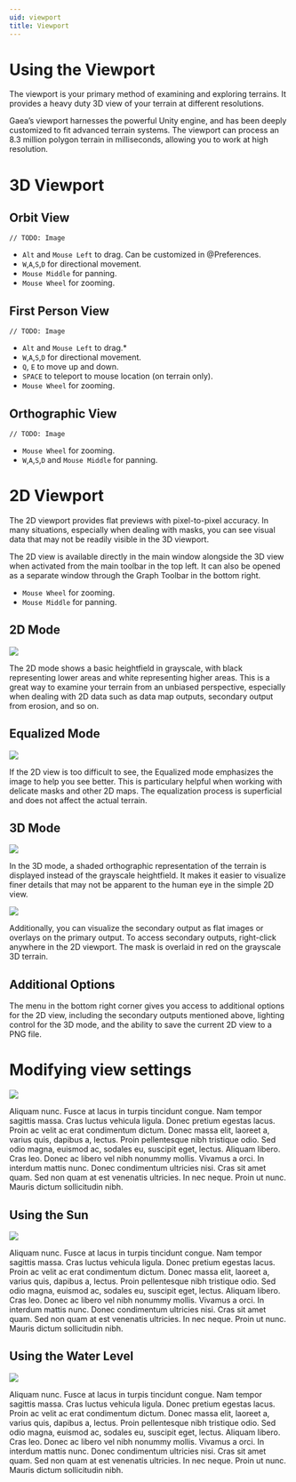 ```yaml
---
uid: viewport
title: Viewport
---
```


# Using the Viewport

The viewport is your primary method of examining and exploring terrains. It provides a heavy duty 3D view of your terrain at different resolutions.

Gaea’s viewport harnesses the powerful Unity engine, and has been deeply customized to fit advanced terrain systems. The viewport can process an 8.3 million polygon terrain in milliseconds, allowing you to work at high resolution.

# 3D Viewport

## Orbit View

`// TODO: Image`

- `Alt` and `Mouse Left` to drag. Can be customized in @Preferences.
- `W`,`A`,`S`,`D` for directional movement. 
- `Mouse Middle` for panning.
- `Mouse Wheel` for zooming.

## First Person View

`// TODO: Image`

- `Alt` and `Mouse Left` to drag.*
- `W`,`A`,`S`,`D` for directional movement.
- `Q`, `E` to move up and down.
- `SPACE` to teleport to mouse location (on terrain only).
- `Mouse Wheel` for zooming.

## Orthographic View

`// TODO: Image`

- `Mouse Wheel` for zooming.
- `W`,`A`,`S`,`D` and `Mouse Middle` for panning.

# 2D Viewport

The 2D viewport provides flat previews with pixel-to-pixel accuracy. In many situations, especially when dealing with masks, you can see visual data that may not be readily visible in the 3D viewport. 

The 2D view is available directly in the main window alongside the 3D view when activated from the main toolbar in the top left. It can also be opened as a separate window through the Graph Toolbar in the bottom right.

- `Mouse Wheel` for zooming.
- `Mouse Middle` for panning.

## 2D Mode

![](/images/ui/Map-2D.png)

The 2D mode shows a basic heightfield in grayscale, with black representing lower areas and white representing higher areas. This is a great way to examine your terrain from an unbiased perspective, especially when dealing with 2D data such as data map outputs, secondary output from erosion, and so on.

## Equalized Mode

![](/images/ui/Map-Eq.png)

If the 2D view is too difficult to see, the Equalized mode emphasizes the image to help you see better. This is particulary helpful when working with delicate masks and other 2D maps. The equalization process is superficial and does not affect the actual terrain.

## 3D Mode

![](/images/ui/Map-3D.png)

In the 3D mode, a shaded orthographic representation of the terrain is displayed instead of the grayscale heightfield. It makes it easier to visualize finer details that may not be apparent to the human eye in the simple 2D view.

![](/images/ui/Map-Overlay.png)

Additionally, you can visualize the secondary output as flat images or overlays on the primary output. To access secondary outputs, right-click anywhere in the 2D viewport. The mask is overlaid in red on the grayscale 3D terrain.

## Additional Options

The menu in the bottom right corner gives you access to additional options for the 2D view, including the secondary outputs mentioned above, lighting control for the 3D mode, and the ability to save the current 2D view to a PNG file.

# Modifying view settings

![](/images/ui/Pop-Definition.png)

Aliquam nunc. Fusce at lacus in turpis tincidunt congue. Nam tempor sagittis massa. Cras luctus vehicula ligula. Donec pretium egestas lacus. Proin ac velit ac erat condimentum dictum. Donec massa elit, laoreet a, varius quis, dapibus a, lectus. Proin pellentesque nibh tristique odio. Sed odio magna, euismod ac, sodales eu, suscipit eget, lectus. Aliquam libero. Cras leo. Donec ac libero vel nibh nonummy mollis. Vivamus a orci. In interdum mattis nunc. Donec condimentum ultricies nisi. Cras sit amet quam. Sed non quam at est venenatis ultricies. In nec neque. Proin ut nunc. Mauris dictum sollicitudin nibh. 

## Using the Sun

![](/images/ui/Pop-Atmosphere.png)

Aliquam nunc. Fusce at lacus in turpis tincidunt congue. Nam tempor sagittis massa. Cras luctus vehicula ligula. Donec pretium egestas lacus. Proin ac velit ac erat condimentum dictum. Donec massa elit, laoreet a, varius quis, dapibus a, lectus. Proin pellentesque nibh tristique odio. Sed odio magna, euismod ac, sodales eu, suscipit eget, lectus. Aliquam libero. Cras leo. Donec ac libero vel nibh nonummy mollis. Vivamus a orci. In interdum mattis nunc. Donec condimentum ultricies nisi. Cras sit amet quam. Sed non quam at est venenatis ultricies. In nec neque. Proin ut nunc. Mauris dictum sollicitudin nibh. 

## Using the Water Level

![](/images/ui/Pop-Water.png)

Aliquam nunc. Fusce at lacus in turpis tincidunt congue. Nam tempor sagittis massa. Cras luctus vehicula ligula. Donec pretium egestas lacus. Proin ac velit ac erat condimentum dictum. Donec massa elit, laoreet a, varius quis, dapibus a, lectus. Proin pellentesque nibh tristique odio. Sed odio magna, euismod ac, sodales eu, suscipit eget, lectus. Aliquam libero. Cras leo. Donec ac libero vel nibh nonummy mollis. Vivamus a orci. In interdum mattis nunc. Donec condimentum ultricies nisi. Cras sit amet quam. Sed non quam at est venenatis ultricies. In nec neque. Proin ut nunc. Mauris dictum sollicitudin nibh. 


